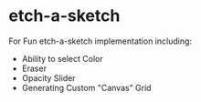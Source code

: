 # etch-a-sketch

For Fun etch-a-sketch implementation including:
- Ability to select Color
- Eraser 
- Opacity Slider
- Generating Custom "Canvas" Grid
